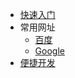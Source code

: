 - [快速入门](/docs/测试.md)
- 常用网址
  - [百度](https://www.baidu.com)
  - [Google](https://www.google.com/)
- [便捷开发](docs/便捷开发/快捷键相关/1.快捷键汇总.md)
